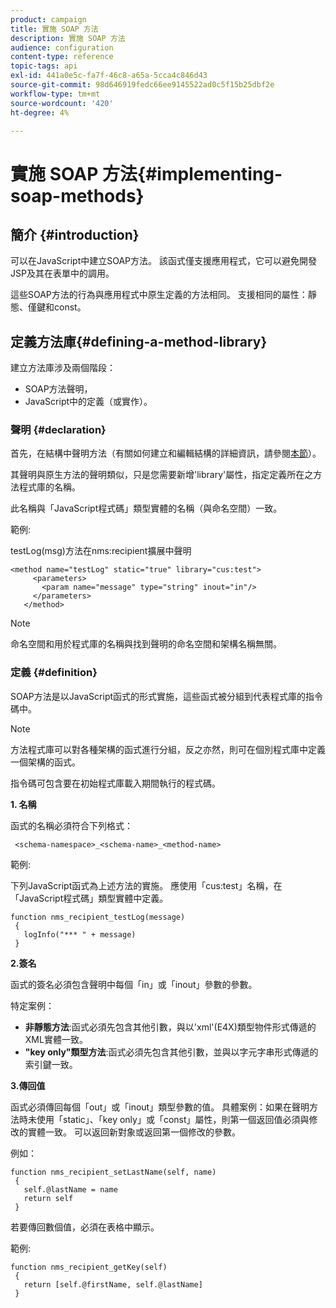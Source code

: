 ```yaml
---
product: campaign
title: 實施 SOAP 方法
description: 實施 SOAP 方法
audience: configuration
content-type: reference
topic-tags: api
exl-id: 441a0e5c-fa7f-46c8-a65a-5cca4c846d43
source-git-commit: 98d646919fedc66ee9145522ad0c5f15b25dbf2e
workflow-type: tm+mt
source-wordcount: '420'
ht-degree: 4%

---
```


# 實施 SOAP 方法{#implementing-soap-methods}

## 簡介 {#introduction}

可以在JavaScript中建立SOAP方法。 該函式僅支援應用程式，它可以避免開發JSP及其在表單中的調用。

這些SOAP方法的行為與應用程式中原生定義的方法相同。 支援相同的屬性：靜態、僅鍵和const。

## 定義方法庫{#defining-a-method-library}

建立方法庫涉及兩個階段：

* SOAP方法聲明，
* JavaScript中的定義（或實作）。

### 聲明 {#declaration}

首先，在結構中聲明方法（有關如何建立和編輯結構的詳細資訊，請參閱[本節](../../configuration/using/about-schema-edition.md)）。

其聲明與原生方法的聲明類似，只是您需要新增&#39;library&#39;屬性，指定定義所在之方法程式庫的名稱。

此名稱與「JavaScript程式碼」類型實體的名稱（與命名空間）一致。

範例:

testLog(msg)方法在nms:recipient擴展中聲明

```
<method name="testLog" static="true" library="cus:test">
     <parameters>
       <param name="message" type="string" inout="in"/>
     </parameters>
   </method>
```

>[!NOTE]
>
>命名空間和用於程式庫的名稱與找到聲明的命名空間和架構名稱無關。

### 定義 {#definition}

SOAP方法是以JavaScript函式的形式實施，這些函式被分組到代表程式庫的指令碼中。

>[!NOTE]
>
>方法程式庫可以對各種架構的函式進行分組，反之亦然，則可在個別程式庫中定義一個架構的函式。

指令碼可包含要在初始程式庫載入期間執行的程式碼。

**1. 名稱**

函式的名稱必須符合下列格式：

```
 <schema-namespace>_<schema-name>_<method-name>
```

範例:

下列JavaScript函式為上述方法的實施。 應使用「cus:test」名稱，在「JavaScript程式碼」類型實體中定義。

```
function nms_recipient_testLog(message)
 {
   logInfo("*** " + message)
 }
```

**2.簽名**

函式的簽名必須包含聲明中每個「in」或「inout」參數的參數。

特定案例：

* **非靜態方法**:函式必須先包含其他引數，與以&#39;xml&#39;(E4X)類型物件形式傳遞的XML實體一致。
* **&quot;key only&quot;類型方法**:函式必須先包含其他引數，並與以字元字串形式傳遞的索引鍵一致。

**3.傳回值**

函式必須傳回每個「out」或「inout」類型參數的值。 具體案例：如果在聲明方法時未使用「static」、「key only」或「const」屬性，則第一個返回值必須與修改的實體一致。 可以返回新對象或返回第一個修改的參數。

例如：

```
function nms_recipient_setLastName(self, name)
 {
   self.@lastName = name
   return self
 }
```

若要傳回數個值，必須在表格中顯示。

範例:

```
function nms_recipient_getKey(self)
 {
   return [self.@firstName, self.@lastName]
 }
```
